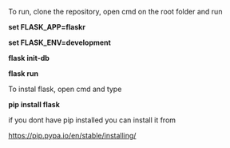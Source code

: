 
To run, clone the repository, open cmd on the root folder and run


<b/> set FLASK_APP=flaskr </b>

<b/> set FLASK_ENV=development </b>

<b/> flask init-db </b>

<b/>  flask run </b>




To instal flask, open cmd and type 

<b/> pip install flask </b>



if you dont have pip installed you can install it from 

https://pip.pypa.io/en/stable/installing/


